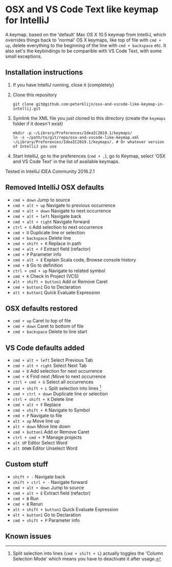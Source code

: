 # OSX and VS Code Text like keymap for IntelliJ

A keymap, based on the 'default' Mac OS X 10.5 keymap from IntelliJ, which overrides things back to 'normal' OS X keymaps, like top of file with `cmd + up`, delete everything to the beginning of the line with `cmd + backspace` etc. It also set's the keybindings to be comparible with VS Code Text, with some small exceptions.

## Installation instructions

1. If you have IntelliJ running, close it (completely)

2. Clone this repository
   ```
   git clone git@github.com:peterklijn/osx-and-vscode-like-keymap-in-intellij.git
   ```

3. Symlink the XML file you just cloned to this directory (create the `keymaps` folder if it doesn't exist)
   ```
   mkdir -p ~/Library/Preferences/IdeaIC2019.1/keymaps/
   ln -s ~/path/to/git/repo/osx-and-vscode-like-keymap.xml ~/Library/Preferences/IdeaIC2019.1/keymaps/. # Or whatever version of IntelliJ you use
   ```

4. Start IntelliJ, go to the preferences (`cmd + ,`), go to Keymap, select 'OSX and VS Code Text' in the list of available keymaps.

Tested in IntelliJ IDEA Community 2016.2.1

## Removed IntelliJ OSX defaults

- `cmd + down` Jump to source
- `cmd + alt + up` Navigate to previous occurrence
- `cmd + alt + down` Navigate to next occurrence
- `cmd + alt + left` Navigate back
- `cmd + alt + right` Navigate forward
- `ctrl + G` Add selection to next occurrence
- `cmd + D` Duplicate line or selection
- `cmd + backspace` Delete line
- `cmd + shift + R` Replace in path
- `cmd + alt + F` Extract field (refactor)
- `cmd + P` Parameter info
- `cmd + alt + E` Explain Scala code, Browse console history
- `cmd + B` Go to definition
- `ctrl + cmd + up` Navigate to related symbol
- `cmd + K` Check In Project (VCS)
- `alt + shift + button1` Add or Remove Caret
- `cmd + button1` Go to Declaration
- `alt + button1` Quick Evaluate Expression

## OSX defaults restored

- `cmd + up` Caret to top of file
- `cmd + down` Caret to bottom of file
- `cmd + backspace` Delete to line start

## VS Code defaults added

- `cmd + alt + left` Select Previous Tab
- `cmd + alt + right` Select Next Tab
- `cmd + D` Add selection for next occurrence
- `cmd + K` Find next /Move to next occurrence
- `ctrl + cmd + G` Select all occurrences
- `cmd + shift + L` Split selection into lines [^issue-split-selection-into-lines]
- `cmd + ctrl + down` Duplicate line or selection
- `ctrl + shift + K` Delete line
- `cmd + alt + F` Replace
- `cmd + shift + R` Navigate to Symbol
- `cmd + P` Navigate to file
- `alt + up` Move line up
- `alt + down` Move line down
- `cmd + button1` Add or Remove Caret
- `ctrl + cmd + P` Manage projects
- `alt UP` Editor Select Word
- `alt DOWN` Editor Unselect Word

## Custom stuff

- `shift + -` Navigate back
- `shift + ctrl + -` Navigate forward
- `cmd + alt + down` Jump to source
- `cmd + alt + E` Extract field (refactor)
- `cmd + B` Run
- `cmd + B` Rerun
- `alt + shift + button1` Quick Evaluate Expression
- `alt + button1` Go to Declaration
- `cmd + shift + P` Parameter info

## Known issues

[^issue-split-selection-into-lines]: Split selection into lines (`cmd + shift + L`) actually toggles the 'Column Selection Mode' which means you have to deactivate it after usage.
